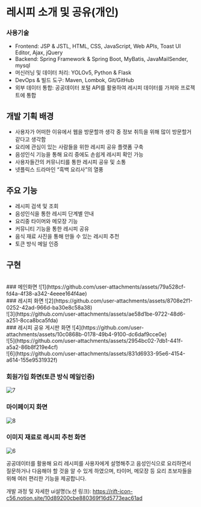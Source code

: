 # 레시피 소개 및 공유(개인)

### 사용기술
- Frontend: JSP & JSTL, HTML, CSS, JavaScript, Web APIs, Toast UI Editor, Ajax, jQuery
- Backend: Spring Framework & Spring Boot, MyBatis, JavaMailSender, mysql
- 머신러닝 및 데이터 처리: YOLOv5, Python & Flask
- DevOps & 빌드 도구: Maven, Lombok, Git/GitHub
- 외부 데이터 통합: 공공데이터 포털 API를 활용하여 레시피 데이터를 가져와 프로젝트에 통합

## 개발 기획 배경
- 사용자가 어떠한 이유에서 웹을 방문할까 생각 중 정보 취득을 위해 많이 방문할거같다고 생각함
- 요리에 관심이 있는 사람들을 위한 레시피 공유 플랫폼 구축
- 음성인식 기능을 통해 요리 중에도 손쉽게 레시피 확인 가능
- 사용자들간의 커뮤니티를 통한 레시피 공유 및 소통
- 넷플릭스 드라마인 “흑백 요리사”의 열풍

## 주요 기능
- 레시피 검색 및 조회
- 음성인식을 통한 레시피 단계별 안내
- 요리중 타이머와 메모장 기능
- 커뮤니티 기능을 통한 레시피 공유
- 음식 재료 사진을 통해 만들 수 있는 레시피 추천
- 토큰 방식 메일 인증


## 구현
<br/>
### 메인화면
![1](https://github.com/user-attachments/assets/79a528cf-fd4a-4f38-a342-4eeee164f4ae)
<br/>
### 레시피 화면
![2](https://github.com/user-attachments/assets/8708e2f1-0252-42ad-966d-ba30e8c58a38)
<br/>
![3](https://github.com/user-attachments/assets/ae58d1be-9722-48d6-a251-8cca8bca5fda)
<br/>
### 레시피 공유 게시판 화면
![4](https://github.com/user-attachments/assets/10c0868b-0178-49b4-9100-dc6daf9cce0e)
<br/>
![5](https://github.com/user-attachments/assets/2954bc02-7db1-441f-a5a2-86b8f219e4cf)
<br/>
![6](https://github.com/user-attachments/assets/831d6933-95e6-4154-a614-155e9531932f)
<br/>

### 회원가입 화면(토큰 방식 메일인증)
![7](https://github.com/user-attachments/assets/57a1937b-c57b-4293-bdd9-c5656ef92674)
<br/>
### 마이페이지 화면
![8](https://github.com/user-attachments/assets/32942fb9-8521-4805-b527-af666dbf3cd0)
<br/>
### 이미지 재료로 레시피 추천 화면
![6](https://github.com/user-attachments/assets/f7d1939b-7d35-401c-b6b1-8306cbe6599e)

공공데이터를 활용해 요리 레시피를 사용자에게 설명해주고 음성인식으로 요리하면서 질문하거나 다음해야 할 것을 알 수 있게 하였으며, 타이머, 메모장 등 요리 초보자들을 위해 여러 편리한 기능을 제공합니다.

개발 과정 및 자세한 ui설명(노션 링크): https://rift-icon-c56.notion.site/10d89200cbe880369f16d5773eac61ad
